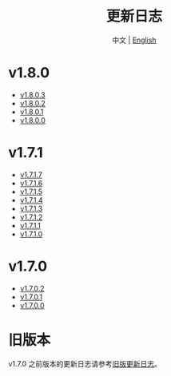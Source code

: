 <h1 align="center">更新日志</h1>

<div align="center">

中文 | [English](ChangeLog-en.md)

</div>

# v1.8.0

- [v1.8.0.3](Changelog/zh/v1.8.0.3.md)
- [v1.8.0.2](Changelog/zh/v1.8.0.2.md)
- [v1.8.0.1](Changelog/zh/v1.8.0.1.md)
- [v1.8.0.0](Changelog/zh/v1.8.0.0.md)

# v1.7.1

- [v1.7.1.7](Changelog/zh/v1.7.1.7.md)
- [v1.7.1.6](Changelog/zh/v1.7.1.6.md)
- [v1.7.1.5](Changelog/zh/v1.7.1.5.md)
- [v1.7.1.4](Changelog/zh/v1.7.1.4.md)
- [v1.7.1.3](Changelog/zh/v1.7.1.3.md)
- [v1.7.1.2](Changelog/zh/v1.7.1.2.md)
- [v1.7.1.1](Changelog/zh/v1.7.1.1.md)
- [v1.7.1.0](Changelog/zh/v1.7.1.0.md)

# v1.7.0

- [v1.7.0.2](Changelog/zh/v1.7.0.2.md)
- [v1.7.0.1](Changelog/zh/v1.7.0.1.md)
- [v1.7.0.0](Changelog/zh/v1.7.0.0.md)

# 旧版本
v1.7.0 之前版本的更新日志请参考[旧版更新日志](Changelog/zh/legacy-changelog.md)。